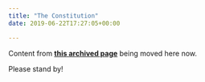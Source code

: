 ```yaml
---
title: "The Constitution"
date: 2019-06-22T17:27:05+00:00

---
```


Content from **[this archived page](https://web.archive.org/web/20151115011827/http://bcsteaparty.com/first-principles/constitution/in-10-lessons/)** being moved here now.  

Please stand by!  